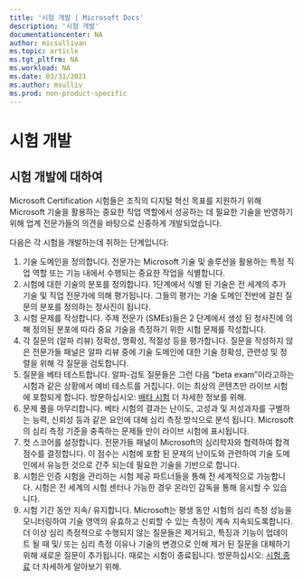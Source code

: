 ```yaml
---
title: '시험 개발 | Microsoft Docs'
description: '시험 개발' 
documentationcenter: NA 
author: micsullivan
ms.topic: article
ms.tgt_pltfrm: NA
ms.workload: NA
ms.date: 03/31/2021
ms.author: msulliv
ms.prod: non-product-specific
---
```

# 시험 개발

## 시험 개발에 대하여

Microsoft Certification 시험들은 조직의 디지털 혁신 목표를 지원하기 위해 Microsoft 기술을 활용하는 중요한 직업 역할에서 성공하는 데 필요한 기술을 반영하기 위해 업계 전문가들의 의견을 바탕으로 신중하게 개발되었습니다. 

다음은 각 시험을 개발하는데 취하는 단계입니다:

1. 기술 도메인을 정의합니다. 전문가는 Microsoft 기술 및 솔루션을 활용하는 특정 직업 역할 또는 기능 내에서 수행되는 중요한 작업을 식별합니다. 
2. 시험에 대한 기술의 분포를 정의합니다. 1단계에서 식별 된 기술은 전 세계의 추가 기술 및 직업 전문가에 의해 평가됩니다. 그들의 평가는 기술 도메인 전반에 걸친 질문의 분포를 정의하는 정사진이 됩니다.  
3. 시험 문제를 작성합니다. 주제 전문가 (SMEs)들은 2 단계에서 생성 된 청사진에 의해 정의된 분포에 따라 중요 기술을 측정하기 위한 시험 문제를 작성합니다.
4. 각 질문의 (알파 리뷰) 정확성, 명확성, 적절성 등을 평가합니다. 질문을 작성하지 않은 전문가들 패널은 알파 리뷰 중에 기술 도메인에 대한 기술 정확성, 관련성 및 정렬을 위해 각 질문을 검토합니다. 
5. 질문을 베타 테스트합니다. 알파-검토 질문들은 그런 다음 “beta exam”이라고하는 시험과 같은 상황에서 예비 테스트를 거칩니다. 이는 최상의 콘텐츠만 라이브 시험에 포함되게 합니다. 방문하십시오: [배타 시험](/learn/certifications/beta-exams) 더 자세한 정보를 위해. 
6. 문제 풀을 마무리합니다. 베타 시험의 결과는 난이도, 고성과 및 저성과자를 구별하는 능력, 신뢰성 등과 같은 요인에 대해 심리 측정 방식으로 분석 됩니다. Microsoft의 심리 측정 기준을 충족하는 문제들 만이 라이브 시험에 표시됩니다. 
7. 컷 스코어를 설정합니다. 전문가들 패널이 Microsoft의 심리학자와 협력하여 합격 점수를 결정합니다. 이 점수는 시험에 포함 된 문제의 난이도와 관련하여 기술 도메인에서 유능한 것으로 간주 되는데 필요한 기술을 기반으로 합니다. 
8. 시험은 인증 시험을 관리하는 시험 제공 파트너들을 통해 전 세계적으로 가능합니다. 시험은 전 세계의 시험 센터나 가능한 경우 온라인 감독을 통해 응시할 수 있습니다. 
9. 시험 기간 동안 지속/ 유지합니다. Microsoft는 평생 동안 시험의 심리 측정 성능을 모니터링하여 기술 영역의 유효하고 신뢰할 수 있는 측정이 계속 지속되도록합니다. 더 이상 심리 측정적으로 수행되지 않는 질문들은 제거되고, 특징과 기능이 업데이트 될 때 및/ 또는 심리 측정 이유나 기술의 변경으로 인해 제거 된 질문을 대체하기 위해 새로운 질문이 추가됩니다. 때로는 시험이 종료됩니다. 방문하십시오: [시험 종료](/learn/certifications/retired-certification-exams) 더 자세하게 알아보기 위해.